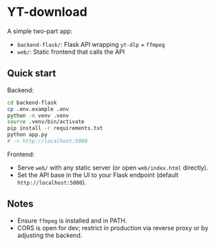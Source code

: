 # YT-download

A simple two-part app:
- `backend-flask/`: Flask API wrapping `yt-dlp` + `ffmpeg`
- `web/`: Static frontend that calls the API

## Quick start

Backend:
```bash
cd backend-flask
cp .env.example .env
python -m venv .venv
source .venv/bin/activate
pip install -r requirements.txt
python app.py
# -> http://localhost:5000
```

Frontend:
- Serve `web/` with any static server (or open `web/index.html` directly).
- Set the API base in the UI to your Flask endpoint (default `http://localhost:5000`).

## Notes
- Ensure `ffmpeg` is installed and in PATH.
- CORS is open for dev; restrict in production via reverse proxy or by adjusting the backend.
